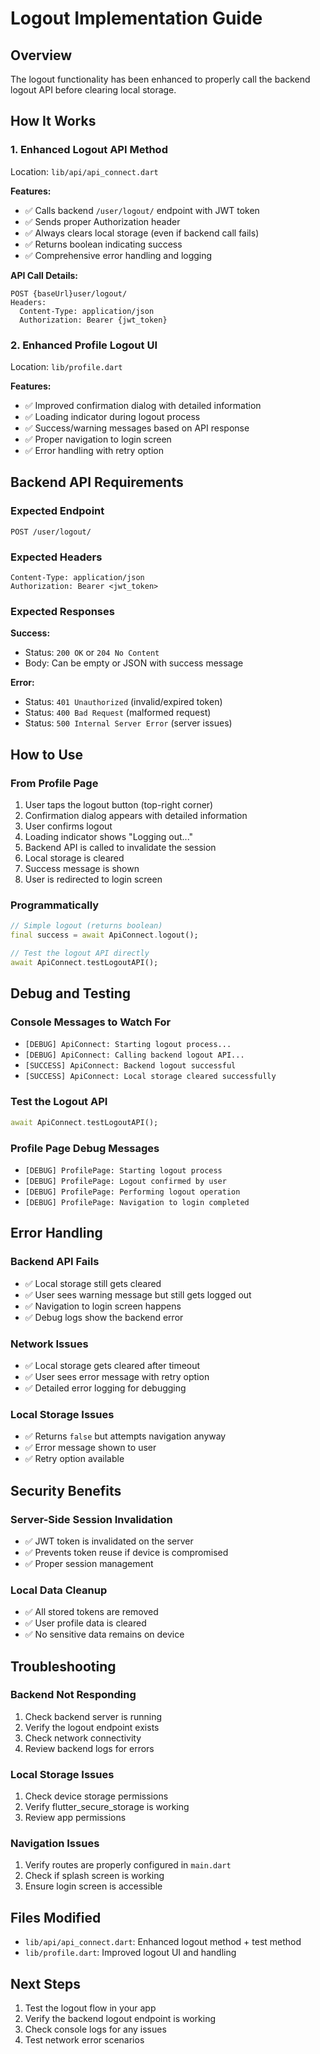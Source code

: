# Logout Implementation Guide

## Overview
The logout functionality has been enhanced to properly call the backend logout API before clearing local storage.

## How It Works

### 1. **Enhanced Logout API Method**
Location: `lib/api/api_connect.dart`

**Features:**
- ✅ Calls backend `/user/logout/` endpoint with JWT token
- ✅ Sends proper Authorization header
- ✅ Always clears local storage (even if backend call fails)
- ✅ Returns boolean indicating success
- ✅ Comprehensive error handling and logging

**API Call Details:**
```
POST {baseUrl}user/logout/
Headers:
  Content-Type: application/json
  Authorization: Bearer {jwt_token}
```

### 2. **Enhanced Profile Logout UI**
Location: `lib/profile.dart`

**Features:**
- ✅ Improved confirmation dialog with detailed information
- ✅ Loading indicator during logout process
- ✅ Success/warning messages based on API response
- ✅ Proper navigation to login screen
- ✅ Error handling with retry option

## Backend API Requirements

### Expected Endpoint
```
POST /user/logout/
```

### Expected Headers
```
Content-Type: application/json
Authorization: Bearer <jwt_token>
```

### Expected Responses

**Success:**
- Status: `200 OK` or `204 No Content`
- Body: Can be empty or JSON with success message

**Error:**
- Status: `401 Unauthorized` (invalid/expired token)
- Status: `400 Bad Request` (malformed request)
- Status: `500 Internal Server Error` (server issues)

## How to Use

### From Profile Page
1. User taps the logout button (top-right corner)
2. Confirmation dialog appears with detailed information
3. User confirms logout
4. Loading indicator shows "Logging out..."
5. Backend API is called to invalidate the session
6. Local storage is cleared
7. Success message is shown
8. User is redirected to login screen

### Programmatically
```dart
// Simple logout (returns boolean)
final success = await ApiConnect.logout();

// Test the logout API directly
await ApiConnect.testLogoutAPI();
```

## Debug and Testing

### Console Messages to Watch For
- `[DEBUG] ApiConnect: Starting logout process...`
- `[DEBUG] ApiConnect: Calling backend logout API...`
- `[SUCCESS] ApiConnect: Backend logout successful`
- `[SUCCESS] ApiConnect: Local storage cleared successfully`

### Test the Logout API
```dart
await ApiConnect.testLogoutAPI();
```

### Profile Page Debug Messages
- `[DEBUG] ProfilePage: Starting logout process`
- `[DEBUG] ProfilePage: Logout confirmed by user`
- `[DEBUG] ProfilePage: Performing logout operation`
- `[DEBUG] ProfilePage: Navigation to login completed`

## Error Handling

### Backend API Fails
- ✅ Local storage still gets cleared
- ✅ User sees warning message but still gets logged out
- ✅ Navigation to login screen happens
- ✅ Debug logs show the backend error

### Network Issues
- ✅ Local storage gets cleared after timeout
- ✅ User sees error message with retry option
- ✅ Detailed error logging for debugging

### Local Storage Issues
- ✅ Returns `false` but attempts navigation anyway
- ✅ Error message shown to user
- ✅ Retry option available

## Security Benefits

### Server-Side Session Invalidation
- ✅ JWT token is invalidated on the server
- ✅ Prevents token reuse if device is compromised
- ✅ Proper session management

### Local Data Cleanup
- ✅ All stored tokens are removed
- ✅ User profile data is cleared
- ✅ No sensitive data remains on device

## Troubleshooting

### Backend Not Responding
1. Check backend server is running
2. Verify the logout endpoint exists
3. Check network connectivity
4. Review backend logs for errors

### Local Storage Issues
1. Check device storage permissions
2. Verify flutter_secure_storage is working
3. Review app permissions

### Navigation Issues
1. Verify routes are properly configured in `main.dart`
2. Check if splash screen is working
3. Ensure login screen is accessible

## Files Modified
- `lib/api/api_connect.dart`: Enhanced logout method + test method
- `lib/profile.dart`: Improved logout UI and handling

## Next Steps
1. Test the logout flow in your app
2. Verify the backend logout endpoint is working
3. Check console logs for any issues
4. Test network error scenarios
